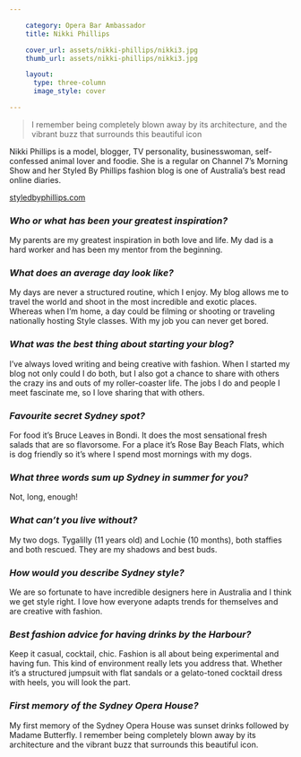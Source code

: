 ```yaml
---

    category: Opera Bar Ambassador
    title: Nikki Phillips

    cover_url: assets/nikki-phillips/nikki3.jpg
    thumb_url: assets/nikki-phillips/nikki3.jpg

    layout:
      type: three-column
      image_style: cover

---
```


<blockquote>
  <p>I remember being completely blown away by its architecture, and the vibrant buzz that surrounds this beautiful icon</p>
</blockquote>

<div class="quotes">
  Nikki Phillips is a model, blogger, TV personality, businesswoman, self-confessed animal lover and foodie. She is a regular on Channel 7’s Morning Show and her Styled By Phillips fashion blog is one of Australia’s best read online diaries.
  <p><a href="http://styledbyphillips.com">styledbyphillips.com</a></p>
</div>

### *Who or what has been your greatest inspiration?*
My parents are my greatest inspiration in both love and life. My dad is a hard worker and has been my mentor from the beginning.

### *What does an average day look like?*
My days are never a structured routine, which I enjoy. My blog allows me to travel the world and shoot in the most incredible and exotic places. Whereas when I’m home, a day could be filming or shooting or traveling nationally hosting Style classes. With my job you can never get bored.

### *What was the best thing about starting your blog?*
I’ve always loved writing and being creative with fashion. When I started my blog not only could I do both, but I also got a chance to share with others the crazy ins and outs of my roller-coaster life. The jobs I do and people I meet fascinate me, so I love sharing that with others.

### *Favourite secret Sydney spot?*
For food it’s Bruce Leaves in Bondi. It does the most sensational fresh salads that are so flavorsome. For a place it’s Rose Bay Beach Flats, which is dog friendly so it’s where I spend most mornings with my dogs.

### *What three words sum up Sydney in summer for you?*
Not, long, enough!

### *What can’t you live without?*
My two dogs. Tygalilly (11 years old) and Lochie (10 months), both staffies and both rescued. They are my shadows and best buds.

### *How would you describe Sydney style?*
We are so fortunate to have incredible designers here in Australia and I think we get style right. I love how everyone adapts trends for themselves and are creative with fashion.

### *Best fashion advice for having drinks by the Harbour?*
Keep it casual, cocktail, chic. Fashion is all about being experimental and having fun. This kind of environment really lets you address that. Whether it’s a structured jumpsuit with flat sandals or a gelato-toned cocktail dress with heels, you will look the part.

### *First memory of the Sydney Opera House?*
My first memory of the Sydney Opera House was sunset drinks followed by Madame Butterfly. I remember being completely blown away by its architecture and the vibrant buzz that surrounds this beautiful icon.
